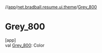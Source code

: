 //[app](../../index.md)/[net.bradball.resume.ui.theme](index.md)/[Grey_800](-grey_800.md)

# Grey_800

[app]\
val [Grey_800](-grey_800.md): Color
